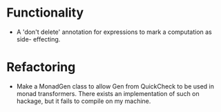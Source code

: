 Functionality
=============
* A 'don't delete' annotation for expressions to mark a computation as side-
  effecting.

Refactoring
===========
* Make a MonadGen class to allow Gen from QuickCheck to be used in monad
  transformers. There exists an implementation of such on hackage, but it
  fails to compile on my machine.
